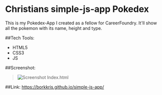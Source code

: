 # Christians simple-js-app Pokedex

This is my Pokedex-App I created as a fellow for CareerFoundry.
It'll show all the pokemon with its name, height and type.

##Tech Tools:
- HTML5
- CSS3
- JS

##Screenshot:
> ![Screenshot Index.html](website_portfolio_index_html_screenshot.png "Screenshot Index.html")

##Link:
https://borkkris.github.io/simple-js-app/
